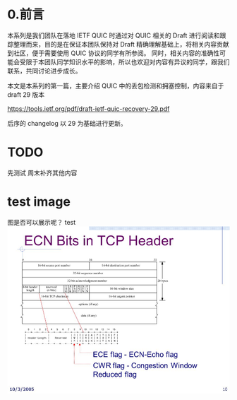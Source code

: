 # 0.前言
本系列是我们团队在落地 IETF QUIC 时通过对 QUIC 相关的 Draft 进行阅读和跟踪整理而来，目的是在保证本团队保持对 Draft 精确理解基础上，将相关内容贡献到社区，便于需要使用 QUIC 协议的同学有所参阅。
同时，相关内容的准确性可能会受限于本团队同学知识水平的影响，所以也欢迎对内容有异议的同学，跟我们联系，共同讨论进步成长。

本文是本系列的第一篇，主要介绍 QUIC 中的丢包检测和拥塞控制，内容来自于 draft 29 版本 

https://tools.ietf.org/pdf/draft-ietf-quic-recovery-29.pdf 

后序的 changelog 以 29 为基础进行更新。

# TODO
先测试
周末补齐其他内容

# test image
图是否可以展示呢？
test
![image](https://github.com/Lingtaonju/understand_ietf_quic.io/blob/master/cc_recovery_images/ECN_TCP.png)
